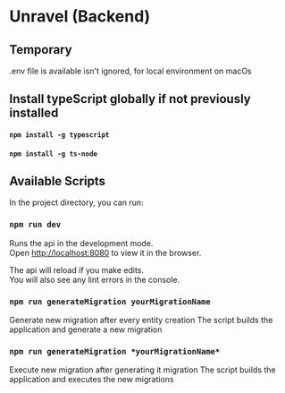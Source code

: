 # Unravel (Backend)

## Temporary
.env file is available isn't ignored, for local environment on macOs

## Install typeScript globally if not previously installed
#### `npm install -g typescript`
#### `npm install -g ts-node`


## Available Scripts

In the project directory, you can run:

### `npm run dev`

Runs the api in the development mode.\
Open [http://localhost:8080](http://localhost:8080) to view it in the browser.

The api will reload if you make edits.\
You will also see any lint errors in the console.

### `npm run generateMigration yourMigrationName`

Generate new migration after every entity creation
The script builds the application and generate a new migration

### `npm run generateMigration *yourMigrationName*`

Execute new migration after generating it migration
The script builds the application and executes the new migrations
